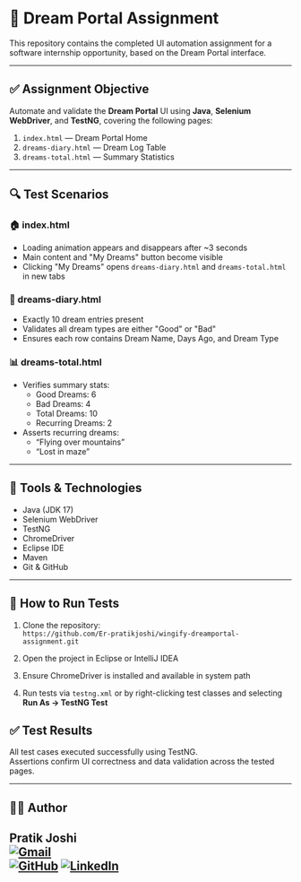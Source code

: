 # 🧠 Dream Portal Assignment

This repository contains the completed UI automation assignment for a software internship opportunity, based on the Dream Portal interface.

---

## ✅ Assignment Objective

Automate and validate the **Dream Portal** UI using **Java**, **Selenium WebDriver**, and **TestNG**, covering the following pages:

1. `index.html` — Dream Portal Home  
2. `dreams-diary.html` — Dream Log Table  
3. `dreams-total.html` — Summary Statistics

---

## 🔍 Test Scenarios

### 🏠 index.html
- Loading animation appears and disappears after ~3 seconds
- Main content and "My Dreams" button become visible
- Clicking "My Dreams" opens `dreams-diary.html` and `dreams-total.html` in new tabs

### 📘 dreams-diary.html
- Exactly 10 dream entries present
- Validates all dream types are either "Good" or "Bad"
- Ensures each row contains Dream Name, Days Ago, and Dream Type

### 📊 dreams-total.html
- Verifies summary stats:  
  - Good Dreams: 6  
  - Bad Dreams: 4  
  - Total Dreams: 10  
  - Recurring Dreams: 2  
- Asserts recurring dreams:  
  - “Flying over mountains”  
  - “Lost in maze”

---

## 🧪 Tools & Technologies

- Java (JDK 17)  
- Selenium WebDriver  
- TestNG  
- ChromeDriver  
- Eclipse IDE  
- Maven  
- Git & GitHub

---

## 🚀 How to Run Tests

1. Clone the repository:  
`https://github.com/Er-pratikjoshi/wingify-dreamportal-assignment.git`

2. Open the project in Eclipse or IntelliJ IDEA

3. Ensure ChromeDriver is installed and available in system path

4. Run tests via `testng.xml` or by right-clicking test classes and selecting **Run As → TestNG Test**

## ✅ Test Results

All test cases executed successfully using TestNG.  
Assertions confirm UI correctness and data validation across the tested pages.

---

## 👨‍💻 Author

**Pratik Joshi**  
 [![Gmail](https://img.shields.io/badge/Gmail-D14836?style=for-the-badge&logo=gmail&logoColor=white)](mailto:connect.pratikjoshi@gmail.com)   
 [![GitHub](https://img.shields.io/badge/GitHub-000?style=for-the-badge&logo=github&logoColor=white)](https://github.com/Er-pratikjoshi) 
 [![LinkedIn](https://img.shields.io/badge/LinkedIn-0077B5?style=for-the-badge&logo=linkedin&logoColor=white)](https://www.linkedin.com/in/pratiks-desk/) 
---
